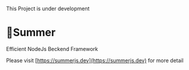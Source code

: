 This Project is under development

# 🔆Summer

Efficient NodeJs Beckend Framework

Please visit [https://summerjs.dev](https://summerjs.dev) for more detail
